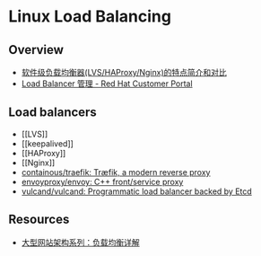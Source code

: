 # Linux Load Balancing

## Overview

- [软件级负载均衡器(LVS/HAProxy/Nginx)的特点简介和对比](http://xstarcd.github.io/wiki/sysadmin/LVS_Nginx_HAProxy_comp.html)
- [Load Balancer 管理 - Red Hat Customer Portal](https://access.redhat.com/documentation/zh-TW/Red_Hat_Enterprise_Linux/7/html/Load_Balancer_Administration/index.html)

## Load balancers

- [[LVS]]
- [[keepalived]]
- [[HAProxy]]
- [[Nginx]]
- [containous/traefik: Træfik, a modern reverse proxy](https://github.com/containous/traefik)
- [envoyproxy/envoy: C++ front/service proxy](https://github.com/lyft/envoy)
- [vulcand/vulcand: Programmatic load balancer backed by Etcd](https://github.com/vulcand/vulcand)

## Resources

- [大型网站架构系列：负载均衡详解](http://mp.weixin.qq.com/s?__biz=MzAxNzMwOTQ0NA%3D%3D&mid=2653354620&idx=4&sn=8e6e02a94f614c18449244375b028418)
